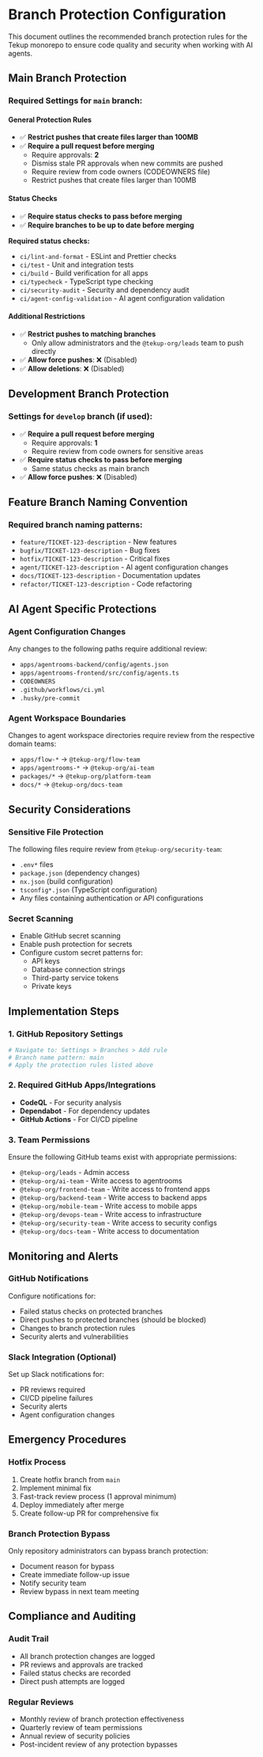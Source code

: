 # Branch Protection Configuration

This document outlines the recommended branch protection rules for the Tekup monorepo to ensure code quality and security when working with AI agents.

## Main Branch Protection

### Required Settings for `main` branch:

#### General Protection Rules
- ✅ **Restrict pushes that create files larger than 100MB**
- ✅ **Require a pull request before merging**
  - Require approvals: **2**
  - Dismiss stale PR approvals when new commits are pushed
  - Require review from code owners (CODEOWNERS file)
  - Restrict pushes that create files larger than 100MB

#### Status Checks
- ✅ **Require status checks to pass before merging**
- ✅ **Require branches to be up to date before merging**

**Required status checks:**
- `ci/lint-and-format` - ESLint and Prettier checks
- `ci/test` - Unit and integration tests
- `ci/build` - Build verification for all apps
- `ci/typecheck` - TypeScript type checking
- `ci/security-audit` - Security and dependency audit
- `ci/agent-config-validation` - AI agent configuration validation

#### Additional Restrictions
- ✅ **Restrict pushes to matching branches**
  - Only allow administrators and the `@tekup-org/leads` team to push directly
- ✅ **Allow force pushes**: ❌ (Disabled)
- ✅ **Allow deletions**: ❌ (Disabled)

## Development Branch Protection

### Settings for `develop` branch (if used):

- ✅ **Require a pull request before merging**
  - Require approvals: **1**
  - Require review from code owners for sensitive areas
- ✅ **Require status checks to pass before merging**
  - Same status checks as main branch
- ✅ **Allow force pushes**: ❌ (Disabled)

## Feature Branch Naming Convention

### Required branch naming patterns:
- `feature/TICKET-123-description` - New features
- `bugfix/TICKET-123-description` - Bug fixes
- `hotfix/TICKET-123-description` - Critical fixes
- `agent/TICKET-123-description` - AI agent configuration changes
- `docs/TICKET-123-description` - Documentation updates
- `refactor/TICKET-123-description` - Code refactoring

## AI Agent Specific Protections

### Agent Configuration Changes
Any changes to the following paths require additional review:
- `apps/agentrooms-backend/config/agents.json`
- `apps/agentrooms-frontend/src/config/agents.ts`
- `CODEOWNERS`
- `.github/workflows/ci.yml`
- `.husky/pre-commit`

### Agent Workspace Boundaries
Changes to agent workspace directories require review from the respective domain teams:
- `apps/flow-*` → `@tekup-org/flow-team`
- `apps/agentrooms-*` → `@tekup-org/ai-team`
- `packages/*` → `@tekup-org/platform-team`
- `docs/*` → `@tekup-org/docs-team`

## Security Considerations

### Sensitive File Protection
The following files require review from `@tekup-org/security-team`:
- `.env*` files
- `package.json` (dependency changes)
- `nx.json` (build configuration)
- `tsconfig*.json` (TypeScript configuration)
- Any files containing authentication or API configurations

### Secret Scanning
- Enable GitHub secret scanning
- Enable push protection for secrets
- Configure custom secret patterns for:
  - API keys
  - Database connection strings
  - Third-party service tokens
  - Private keys

## Implementation Steps

### 1. GitHub Repository Settings
```bash
# Navigate to: Settings > Branches > Add rule
# Branch name pattern: main
# Apply the protection rules listed above
```

### 2. Required GitHub Apps/Integrations
- **CodeQL** - For security analysis
- **Dependabot** - For dependency updates
- **GitHub Actions** - For CI/CD pipeline

### 3. Team Permissions
Ensure the following GitHub teams exist with appropriate permissions:
- `@tekup-org/leads` - Admin access
- `@tekup-org/ai-team` - Write access to agentrooms
- `@tekup-org/frontend-team` - Write access to frontend apps
- `@tekup-org/backend-team` - Write access to backend apps
- `@tekup-org/mobile-team` - Write access to mobile apps
- `@tekup-org/devops-team` - Write access to infrastructure
- `@tekup-org/security-team` - Write access to security configs
- `@tekup-org/docs-team` - Write access to documentation

## Monitoring and Alerts

### GitHub Notifications
Configure notifications for:
- Failed status checks on protected branches
- Direct pushes to protected branches (should be blocked)
- Changes to branch protection rules
- Security alerts and vulnerabilities

### Slack Integration (Optional)
Set up Slack notifications for:
- PR reviews required
- CI/CD pipeline failures
- Security alerts
- Agent configuration changes

## Emergency Procedures

### Hotfix Process
1. Create hotfix branch from `main`
2. Implement minimal fix
3. Fast-track review process (1 approval minimum)
4. Deploy immediately after merge
5. Create follow-up PR for comprehensive fix

### Branch Protection Bypass
Only repository administrators can bypass branch protection:
- Document reason for bypass
- Create immediate follow-up issue
- Notify security team
- Review bypass in next team meeting

## Compliance and Auditing

### Audit Trail
- All branch protection changes are logged
- PR reviews and approvals are tracked
- Failed status checks are recorded
- Direct push attempts are logged

### Regular Reviews
- Monthly review of branch protection effectiveness
- Quarterly review of team permissions
- Annual review of security policies
- Post-incident review of any protection bypasses